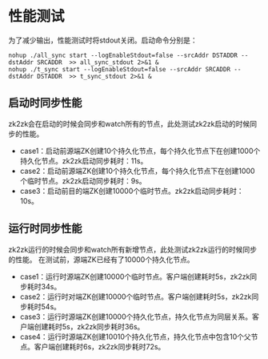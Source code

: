 # 性能测试
为了减少输出，性能测试时将stdout关闭。启动命令分别是：
```
nohup ./all_sync start --logEnableStdout=false --srcAddr DSTADDR --dstAddr SRCADDR  >> all_sync_stdout 2>&1 &
nohup ./t_sync start --logEnableStdout=false --srcAddr SRCADDR --dstAddr DSTADDR  >> t_sync_stdout 2>&1 &
```

## 启动时同步性能
zk2zk会在启动的时候会同步和watch所有的节点，此处测试zk2zk启动的时候同步的性能。
- case1：启动前源端ZK创建10个持久化节点，每个持久化节点下在创建1000个持久化节点。zk2zk启动同步耗时：11s。
- case2：启动前源端ZK创建10个持久化节点，每个持久化节点下在创建1000个临时节点。zk2zk启动同步耗时：9s。
- case3：启动前目的端ZK创建10000个临时节点。zk2zk启动同步耗时：10s。

## 运行时同步性能
zk2zk运行的时候会同步和watch所有新增节点，此处测试zk2zk运行的时候同步的性能。
在测试前，源端ZK已经有了10000个持久化节点。

- case1：运行时源端ZK创建10000个临时节点。客户端创建耗时5s，zk2zk同步耗时34s。
- case2：运行时对端ZK创建10000个临时节点。客户端创建耗时5s，zk2zk同步耗时54s。
- case3：运行时源端ZK创建10000个持久化节点，持久化节点为同层关系。客户端创建耗时5s，zk2zk同步耗时36s。
- case4：运行时源端ZK创建10010个持久化节点，持久化节点中包含10个父节点。客户端创建耗时6s，zk2zk同步耗时72s。